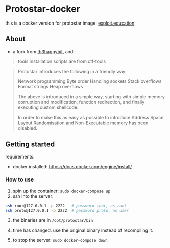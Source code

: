 # Protostar-docker

this is a docker version for protostar image:
[exploit.education](https://exploit.education/protostar/stack-zero/)

## About

+ a fork from [th3happybit](https://github.com/th3happybit/protostar-docker), and:

>tools installation scripts are from ctf-tools

>Protostar introduces the following in a friendly way:
>
> Network programming
> Byte order
> Handling sockets
> Stack overflows
> Format strings
> Heap overflows
>
>The above is introduced in a simple way, starting with simple memory corruption and modification, function redirection, and finally executing custom shellcode.
>
>In order to make this as easy as possible to introduce Address Space Layout Randomisation and Non-Executable memory has been disabled.

## Getting started

requirements:

+ docker installed: <https://docs.docker.com/engine/install/>

### How to use

1. spin up the container: `sudo docker-compose up`
2. ssh into the server:

```sh
ssh root@127.0.0.1 -p 2222   # password root, as root
ssh proto@127.0.0.1 -p 2222  # password proto, as user 
```

3. the binaries are in `/opt/protostar/bin`

4. time has changed. use the original binary instead of recompiling it.

5. to stop the server: `sudo docker-compose down`
